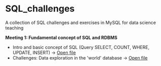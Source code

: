 # SQL_challenges
A collection of SQL challenges and exercises in MySQL for data science teaching

**Meeting 1: Fundamental concept of SQL and RDBMS**
* Intro and basic concept of SQL (Query SELECT, COUNT, WHERE, UPDATE, INSERT) → [Open file](https://github.com/harishmuh/SQL_challenges/blob/main/Intro%20to%20SQL%20in%20MYSQL.sql)
* Challenges: Data exploration in the 'world' database → [Open file](https://github.com/harishmuh/SQL_challenges/blob/main/world%20database_SQL%20data%20exploration.md)
